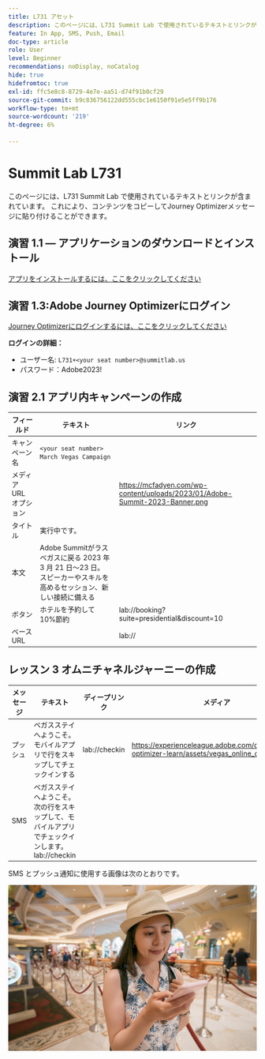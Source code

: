 ```yaml
---
title: L731 アセット
description: このページには、L731 Summit Lab で使用されているテキストとリンクが含まれています。
feature: In App, SMS, Push, Email
doc-type: article
role: User
level: Beginner
recommendations: noDisplay, noCatalog
hide: true
hidefromtoc: true
exl-id: ffc5e8c8-8729-4e7e-aa51-d74f91b0cf29
source-git-commit: b9c836756122dd555cbc1e6150f91e5e5ff9b176
workflow-type: tm+mt
source-wordcount: '219'
ht-degree: 6%

---
```


# Summit Lab L731

このページには、L731 Summit Lab で使用されているテキストとリンクが含まれています。 これにより、コンテンツをコピーしてJourney Optimizerメッセージに貼り付けることができます。

## 演習 1.1 — アプリケーションのダウンロードとインストール

[アプリをインストールするには、ここをクリックしてください](https://testflight.apple.com/join/H0N5iWvW)

## 演習 1.3:Adobe Journey Optimizerにログイン

[Journey Optimizerにログインするには、ここをクリックしてください](https://experience.adobe.com/#/@techmarketingdemos/sname:summit-2023-ajo-lab/journey-optimizer/home)

**ログインの詳細：**

* ユーザー名: `L731+<your seat number>@summitlab.us`
* パスワード：Adobe2023!


## 演習 2.1 アプリ内キャンペーンの作成

| フィールド | テキスト | リンク |
|----|----|----|
| キャンペーン名 | `<your seat number> March Vegas Campaign` |  |
| メディア URL オプション |  | https://mcfadyen.com/wp-content/uploads/2023/01/Adobe-Summit-2023-Banner.png |
| タイトル | 実行中です。 |  |
| 本文 | Adobe Summitがラスベガスに戻る 2023 年 3 月 21 日～23 日。 スピーカーやスキルを高めるセッション、新しい接続に備える |  |
| ボタン | ホテルを予約して 10%節約 | lab://booking?suite=presidential&amp;discount=10 |
| ベース URL |  | lab:// |



## レッスン 3 オムニチャネルジャーニーの作成

| メッセージ | テキスト | ディープリンク | メディア |
|----|----|----|----|
| プッシュ | ベガスステイへようこそ。 モバイルアプリで行をスキップしてチェックインする | lab://checkin | https://experienceleague.adobe.com/docs/journey-optimizer-learn/assets/vegas_online_check_in.jpg |
| SMS | ベガスステイへようこそ。 次の行をスキップして、モバイルアプリでチェックインします。lab://checkin |  |


SMS とプッシュ通知に使用する画像は次のとおりです。

![オンラインチェックイン](/help/assets/vegas_online_check_in.jpg)
